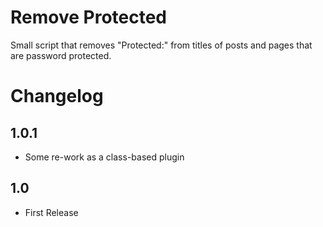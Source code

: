 # Remove Protected

Small script that removes "Protected:" from titles of posts and pages that are password protected.

# Changelog

## 1.0.1

- Some re-work as a class-based plugin

## 1.0

- First Release